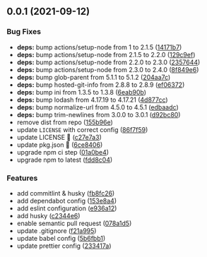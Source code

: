 ## 0.0.1 (2021-09-12)


### Bug Fixes

* **deps:** bump actions/setup-node from 1 to 2.1.5 ([14171b7](https://github.com/vinayakkulkarni/map-promisified/commit/14171b704db824632a4390505bfead937e30e5a2))
* **deps:** bump actions/setup-node from 2.1.5 to 2.2.0 ([129c9ef](https://github.com/vinayakkulkarni/map-promisified/commit/129c9ef81a4766ef01bd4f2ed69b6e6805aea6fd))
* **deps:** bump actions/setup-node from 2.2.0 to 2.3.0 ([2357644](https://github.com/vinayakkulkarni/map-promisified/commit/2357644fdf1bff950d1fefe9655bcf71aa86e6da))
* **deps:** bump actions/setup-node from 2.3.0 to 2.4.0 ([8f849e6](https://github.com/vinayakkulkarni/map-promisified/commit/8f849e6ce5befda1e328ef88705054bc2e9cd141))
* **deps:** bump glob-parent from 5.1.1 to 5.1.2 ([204aa7c](https://github.com/vinayakkulkarni/map-promisified/commit/204aa7c3e7944660f61ce48094e2260f852730ea))
* **deps:** bump hosted-git-info from 2.8.8 to 2.8.9 ([ef06372](https://github.com/vinayakkulkarni/map-promisified/commit/ef063721c2a5b568b9add76d4cda494313eca788))
* **deps:** bump ini from 1.3.5 to 1.3.8 ([6eab90b](https://github.com/vinayakkulkarni/map-promisified/commit/6eab90b20c131bda296dbb85d43a8034d458f43c))
* **deps:** bump lodash from 4.17.19 to 4.17.21 ([4d877cc](https://github.com/vinayakkulkarni/map-promisified/commit/4d877ccd1968602cffaeaf29d383ae9ede53db6e))
* **deps:** bump normalize-url from 4.5.0 to 4.5.1 ([edbaadc](https://github.com/vinayakkulkarni/map-promisified/commit/edbaadcc21ccf7b9d5328229e5a6103d5458f821))
* **deps:** bump trim-newlines from 3.0.0 to 3.0.1 ([d92bc80](https://github.com/vinayakkulkarni/map-promisified/commit/d92bc803312c67d457c03e26abf85717d14c9387))
* remove dist from repo ([155b96e](https://github.com/vinayakkulkarni/map-promisified/commit/155b96e9906827a089d679f6c3af944dd776948a))
* update `LICENSE` with correct config ([86f7f59](https://github.com/vinayakkulkarni/map-promisified/commit/86f7f59bbe83e1e0dd4e5f311200755bc3556b9d))
* update LICENSE 🤙 ([c27e7a3](https://github.com/vinayakkulkarni/map-promisified/commit/c27e7a307716143f9c7729fc840b44b4d2ed0854))
* update pkg.json 🧪 ([6ce8406](https://github.com/vinayakkulkarni/map-promisified/commit/6ce8406c69b126a96bf508c9e1b19758d4fceea5))
* upgrade npm ci step ([01a0be4](https://github.com/vinayakkulkarni/map-promisified/commit/01a0be462aa74be435db492838a81818bcd74e33))
* upgrade npm to latest ([fdd8c04](https://github.com/vinayakkulkarni/map-promisified/commit/fdd8c0425060448138ac788e3d1276afaaacf09a))


### Features

* add commitlint & husky ([fb8fc26](https://github.com/vinayakkulkarni/map-promisified/commit/fb8fc2676dcdc71337fc10c64cea3921fcc48935))
* add dependabot config ([153e8a4](https://github.com/vinayakkulkarni/map-promisified/commit/153e8a46f0988921ec4ff17eba12081f34c2b1e7))
* add eslint configuration ([e936a12](https://github.com/vinayakkulkarni/map-promisified/commit/e936a12bdbf93d6f059ae2946a2ccd724da96e56))
* add husky ([c2344e6](https://github.com/vinayakkulkarni/map-promisified/commit/c2344e6e63be189f2a3d37a6aa2789a9081a0adc))
* enable semantic pull request ([078a1d5](https://github.com/vinayakkulkarni/map-promisified/commit/078a1d552e340b9e52fb88138e7cdce61932598c))
* update .gitignore ([f21a995](https://github.com/vinayakkulkarni/map-promisified/commit/f21a99518133c58428284406052c85a273ff70a9))
* update babel config ([5b6fbb1](https://github.com/vinayakkulkarni/map-promisified/commit/5b6fbb18cb80536d60f3a6647dd7d8badff3bb38))
* update prettier config ([233417a](https://github.com/vinayakkulkarni/map-promisified/commit/233417a0d63cbfe3428884aa479ca8d958b8b92f))



